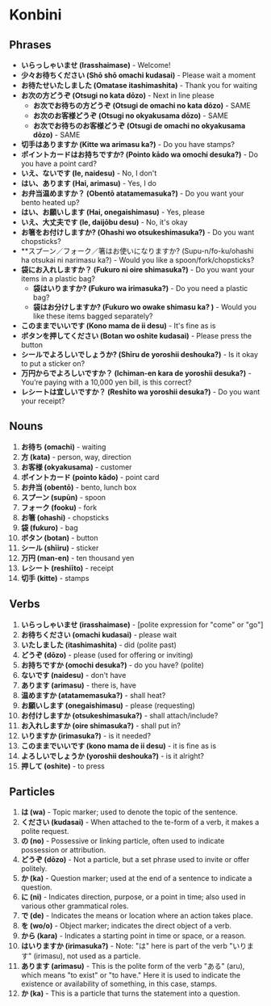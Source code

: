 # Konbini

## Phrases
- **いらっしゃいませ (Irasshaimase)** - Welcome!
- **少々お待ちください (Shō shō omachi kudasai)** - Please wait a moment
- **お待たせいたしました (Omatase itashimashita)** - Thank you for waiting
- **お次の方どうぞ (Otsugi no kata dōzo)** - Next in line please
  - **お次でお待ちの方どうぞ (Otsugi de omachi no kata dōzo)** - SAME
  - **お次のお客様どうぞ (Otsugi no okyakusama dōzo)** - SAME
  - **お次でお待ちのお客様どうぞ (Otsugi de omachi no okyakusama dōzo)** - SAME
- **切手はありますか (Kitte wa arimasu ka?)** - Do you have stamps? 
- **ポイントカードはお持ちですか? (Pointo kādo wa omochi desuka?)** - Do you have a point card?
- **いえ、ないです (Ie, naidesu)** - No, I don't
- **はい、あります (Hai, arimasu)** - Yes, I do
- **お弁当温めますか？ (Obentō atatamemasuka?)** - Do you want your bento heated up?
- **はい、お願いします (Hai, onegaishimasu)** - Yes, please
- **いえ、大丈夫です (Ie, daijōbu desu)** - No, it's okay
- **お箸をお付けしますか? (Ohashi wo otsukeshimasuka?)** - Do you want chopsticks?
- **スプーン／フォーク／箸はお使いになりますか? (Supu-n/fo-ku/ohashi ha otsukai ni narimasu ka?) - Would you like a spoon/fork/chopsticks?
- **袋にお入れしますか？ (Fukuro ni oire shimasuka?)** - Do you want your items in a plastic bag?
  - **袋はいりますか? (Fukuro wa irimasuka?)** - Do you need a plastic bag?
  - **袋はお分けしますか?  (Fukuro wo owake shimasu ka? )** - Would you like these items bagged separately?
- **このままでいいです (Kono mama de ii desu)** - It's fine as is
- **ボタンを押してください (Botan wo oshite kudasai)** - Please press the button 
- **シールでよろしいでしょうか?  (Shīru de yoroshii deshouka?)** - Is it okay to put a sticker on?
- **万円からでよろしいですか？ (Ichiman-en kara de yoroshii desuka?)** - You’re paying with a 10,000 yen bill, is this correct?
- **レシートは宜しいですか？ (Reshīto wa yoroshii desuka?)** - Do you want your receipt?

## Nouns

1. **お待ち (omachi)** - waiting
2. **方 (kata)** - person, way, direction
3. **お客様 (okyakusama)** - customer
4. **ポイントカード (pointo kādo)** - point card
5. **お弁当 (obentō)** - bento, lunch box
6. **スプーン (supūn)** - spoon
7. **フォーク (fooku)** - fork
8. **お箸 (ohashi)** - chopsticks
9. **袋 (fukuro)** - bag
10. **ボタン (botan)** - button
11. **シール (shīiru)** - sticker
12. **万円 (man-en)** - ten thousand yen
13. **レシート (reshiīto)** - receipt
14. **切手 (kitte)** - stamps

## Verbs

1. **いらっしゃいませ (irasshaimase)** - [polite expression for "come" or "go"]
2. **お待ちください (omachi kudasai)** - please wait
3. **いたしました (itashimashita)** - did (polite past)
4. **どうぞ (dōzo)** - please (used for offering or inviting)
5. **お持ちですか (omochi desuka?)** - do you have? (polite)
6. **ないです (naidesu)** - don't have
7. **あります (arimasu)** - there is, have
8. **温めますか (atatamemasuka?)** - shall heat?
9. **お願いします (onegaishimasu)** - please (requesting)
10. **お付けしますか (otsukeshimasuka?)** - shall attach/include?
11. **お入れしますか (oire shimasuka?)** - shall put in?
12. **いりますか (irimasuka?)** - is it needed?
13. **このままでいいです (kono mama de ii desu)** - it is fine as is
14. **よろしいでしょうか (yoroshii deshouka?)** - is it alright?
15. **押して (oshite)** - to press

## Particles

1. **は (wa)** - Topic marker; used to denote the topic of the sentence.
2. **ください (kudasai)** - When attached to the te-form of a verb, it makes a polite request.
3. **の (no)** - Possessive or linking particle, often used to indicate possession or attribution.
4. **どうぞ (dōzo)** - Not a particle, but a set phrase used to invite or offer politely.
5. **か (ka)** - Question marker; used at the end of a sentence to indicate a question.
6. **に (ni)** - Indicates direction, purpose, or a point in time; also used in various other grammatical roles.
7. **で (de)** - Indicates the means or location where an action takes place.
8. **を (wo/o)** - Object marker; indicates the direct object of a verb.
9. **から (kara)** - Indicates a starting point in time or space, or a reason.
10. **はいりますか (irimasuka?)** - Note: "は" here is part of the verb "いります" (irimasu), not used as a particle.
11. **あります (arimasu)** - This is the polite form of the verb "ある" (aru), which means "to exist" or "to have." Here it is used to indicate the existence or availability of something, in this case, stamps.
12. **か (ka)** - This is a particle that turns the statement into a question.


